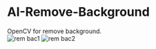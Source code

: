 # AI-Remove-Background
OpenCV for remove background.
<br />
![rem bac1](https://user-images.githubusercontent.com/37103032/182341887-194a392d-78bf-4f35-90c2-92218045ce20.png)
![rem bac2](https://user-images.githubusercontent.com/37103032/182342917-9389bbb8-0711-4628-9376-55b076e67f07.png)
